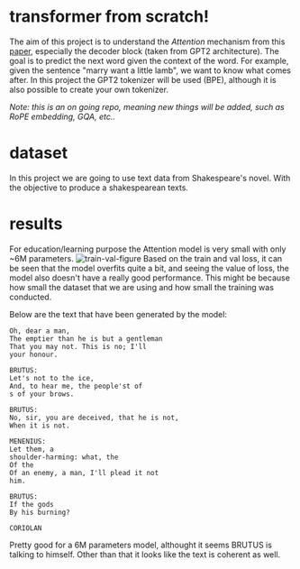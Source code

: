 # transformer from scratch!
The aim of this project is to understand the *Attention* mechanism from this [paper](https://arxiv.org/abs/1706.03762), especially the decoder block (taken from GPT2 architecture). The goal is to predict the next word given the context of the word. For example, given the sentence "marry want a little lamb", we want to know what comes after. In this project the GPT2 tokenizer will be used (BPE), although it is also possible to create your own tokenizer.

*Note: this is an on going repo, meaning new things will be added, such as RoPE embedding, GQA, etc..*

# dataset
In this project we are going to use text data from Shakespeare's novel. With the objective to produce a shakespearean texts.

# results
For education/learning purpose the Attention model is very small with only ~6M parameters.
![train-val-figure](https://github.com/user-attachments/assets/c764be3d-9cdf-4e4a-abc8-c09b2e849998)
Based on the train and val loss, it can  be seen that the model overfits quite a bit, and seeing the value of loss, the model also doesn't have a really good performance. This might be because how small the dataset that we are using and how small the training was conducted.

Below are the text that have been generated by the model:
```
Oh, dear a man,
The emptier than he is but a gentleman
That you may not. This is no; I'll
your honour.

BRUTUS:
Let's not to the ice,
And, to hear me, the people'st of
s of your brows.

BRUTUS:
No, sir, you are deceived, that he is not,
When it is not.

MENENIUS:
Let them, a
shoulder-harming: what, the
Of the
Of an enemy, a man, I'll plead it not
him.

BRUTUS:
If the gods
By his burning?

CORIOLAN
```

Pretty good for a 6M parameters model, althought it seems BRUTUS is talking to himself. Other than that it looks like the text is coherent as well. 
